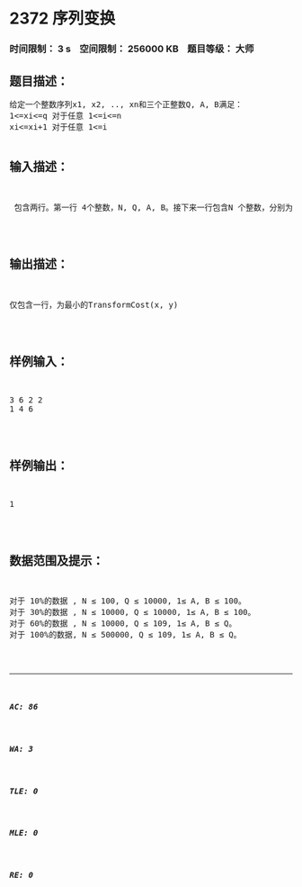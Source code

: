 # 2372 序列变换    
### 时间限制： 3 s&nbsp;&nbsp;&nbsp;&nbsp;空间限制： 256000 KB&nbsp;&nbsp;&nbsp;&nbsp;题目等级： 大师  
## 题目描述：  

<pre>
给定一个整数序列x1, x2, .., xn和三个正整数Q, A, B满足：   
1<=xi<=q 对于任意 1<=i<=n
xi<=xi+1 对于任意 1<=i<n
A<=(Q-1)/(n-1)且A<=B  
对于任意 1<=i<=n，作如下变换：yi=xi+deltai，其中deltai是一个整数。使得新序列Y 满足如下性质: 
1<=yi<=Q 对于任意  1<=i<=n  
对于这样一个变换，所需的变换代价定义为：   
TransformCost(x, y) = sigma |deltai|
本题的任务即为寻找一个变换，使得TransformCost(x, y)最小化。
</pre>
  
  
## 输入描述：  

<pre>
 包含两行。第一行 4个整数，N, Q, A, B。接下来一行包含N 个整数，分别为x1, x2...,xn。
</pre>
  
  
## 输出描述：  

<pre>
仅包含一行，为最小的TransformCost(x, y)
</pre>
  
  
## 样例输入：  

<pre>
3 6 2 2 
1 4 6
</pre>
  
  
## 样例输出：  

<pre>
1
</pre>
  
  
## 数据范围及提示：  

<pre>
对于 10%的数据 , N ≤ 100, Q ≤ 10000, 1≤ A, B ≤ 100。   
对于 30%的数据 , N ≤ 10000, Q ≤ 10000, 1≤ A, B ≤ 100。   
对于 60%的数据 , N ≤ 10000, Q ≤ 109, 1≤ A, B ≤ Q。   
对于 100%的数据, N ≤ 500000, Q ≤ 109, 1≤ A, B ≤ Q。
</pre>
  
  
***  

##### AC: 86  
##### WA: 3  
##### TLE: 0  
##### MLE: 0  
##### RE: 0  
